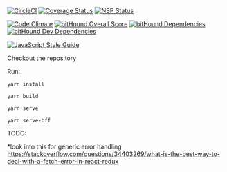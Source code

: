 [![CircleCI](https://circleci.com/gh/botagar/react-redux-complete-example.svg?style=svg)](https://circleci.com/gh/botagar/react-redux-complete-example)
[![Coverage Status](https://coveralls.io/repos/github/botagar/react-redux-complete-example/badge.svg?branch=master)](https://coveralls.io/github/botagar/react-redux-complete-example?branch=master)
[![NSP Status](https://nodesecurity.io/orgs/botagar/projects/336064d2-3c24-4925-bd7c-b738c37f4387/badge)](https://nodesecurity.io/orgs/botagar/projects/336064d2-3c24-4925-bd7c-b738c37f4387)

[![Code Climate](https://codeclimate.com/github/botagar/react-redux-complete-example/badges/gpa.svg)](https://codeclimate.com/github/botagar/react-redux-complete-example)
[![bitHound Overall Score](https://www.bithound.io/github/botagar/react-redux-complete-example/badges/score.svg)](https://www.bithound.io/github/botagar/react-redux-complete-example)
[![bitHound Dependencies](https://www.bithound.io/github/botagar/react-redux-complete-example/badges/dependencies.svg)](https://www.bithound.io/github/botagar/react-redux-complete-example/master/dependencies/npm)
[![bitHound Dev Dependencies](https://www.bithound.io/github/botagar/react-redux-complete-example/badges/devDependencies.svg)](https://www.bithound.io/github/botagar/react-redux-complete-example/master/dependencies/npm)

[![JavaScript Style Guide](https://img.shields.io/badge/code_style-standard-brightgreen.svg)](https://standardjs.com)

Checkout the repository

Run:

    yarn install

    yarn build

    yarn serve

    yarn serve-bff

TODO:

*look into this for generic error handling https://stackoverflow.com/questions/34403269/what-is-the-best-way-to-deal-with-a-fetch-error-in-react-redux
